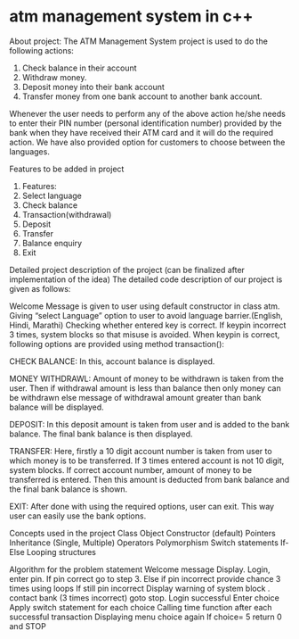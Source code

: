 # atm management system in c++

About project:
The ATM Management System project is used to do the following actions:  
1. Check balance in their account 
2. Withdraw money. 
3. Deposit money into their bank account
4. Transfer money from one bank account to another bank account.
 
Whenever the user needs to perform any of the above action he/she needs to enter their PIN number (personal identification number) provided by the bank when they have received their ATM card and it will do the required action. We have also provided option for customers to choose between the languages.

Features to be added in project
1. Features:
2. Select language
3. Check balance
4. Transaction(withdrawal)
5. Deposit
6. Transfer
7. Balance enquiry
8. Exit
 
Detailed project description of the project (can be finalized after implementation of the idea)
The detailed code description of our project is given as follows:

Welcome Message is given to user using default constructor in class atm.
Giving “select Language” option to user to avoid language barrier.(English, Hindi, Marathi)
Checking whether entered key is correct.
If keypin incorrect 3 times, system blocks so that misuse is avoided.
When keypin is correct, following options are provided using method transaction():

CHECK BALANCE:
In this, account balance is displayed.

MONEY WITHDRAWL:
Amount of money to be withdrawn is taken from the user. Then if withdrawal amount is less than balance then only money can be withdrawn else message of withdrawal amount greater than bank balance will be displayed.

DEPOSIT:
In this deposit amount is taken from user and is added to the bank balance. The final bank balance is then displayed.

TRANSFER:
Here, firstly a 10 digit account number is taken from user to which money is to be transferred. If 3 times entered account is not 10 digit, system blocks. If correct account number, amount of money to be transferred is entered. Then this amount is deducted from bank balance and the final bank balance is shown.

EXIT:
After done with using the required options, user can exit.
This way user can easily use the bank options.

Concepts used in the project
Class
Object
Constructor (default)
Pointers
Inheritance (Single, Multiple)
Operators
Polymorphism
Switch statements
If-Else
Looping structures

Algorithm for the problem statement
Welcome message Display.
Login, enter pin.
If pin correct go to step 3.
Else if pin incorrect provide chance 3 times using loops
If still pin incorrect
Display warning of system block . contact bank  (3 times incorrect)
goto stop.
Login successful
Enter choice
Apply switch statement for each choice
Calling time function after each successful transaction
Displaying menu choice again
If choice= 5
return 0 and STOP

